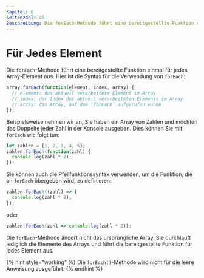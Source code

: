 ```yaml
---
Kapitel: 6
Seitenzahl: 46
Beschreibung: Die forEach-Methode führt eine bereitgestellte Funktion einmal für jedes Array-Element aus.
---
```

# Für Jedes Element

Die `forEach`-Methode führt eine bereitgestellte Funktion einmal für jedes Array-Element aus. Hier ist die Syntax für die Verwendung von `forEach`:

```javascript
array.forEach(function(element, index, array) {
  // element: das aktuell verarbeitete Element im Array
  // index: der Index des aktuell verarbeiteten Elements im Array
  // array: das Array, auf dem `forEach` aufgerufen wurde
});
```

Beispielsweise nehmen wir an, Sie haben ein Array von Zahlen und möchten das Doppelte jeder Zahl in der Konsole ausgeben. Dies können Sie mit `forEach` wie folgt tun:

```typescript
let zahlen = [1, 2, 3, 4, 5];
zahlen.forEach(function(zahl) {
  console.log(zahl * 2);
});
```

Sie können auch die Pfeilfunktionssyntax verwenden, um die Funktion, die an `forEach` übergeben wird, zu definieren:

```typescript
zahlen.forEach((zahl) => {
  console.log(zahl * 2);
});
```

oder

```typescript
zahlen.forEach(zahl => console.log(zahl * 2));
```

Die `forEach`-Methode ändert nicht das ursprüngliche Array. Sie durchläuft lediglich die Elemente des Arrays und führt die bereitgestellte Funktion für jedes Element aus.

{% hint style="working" %}
Die `forEach()`-Methode wird nicht für die leere Anweisung ausgeführt.
{% endhint %}
```
